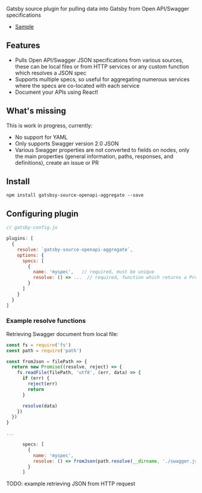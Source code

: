 Gatsby source plugin for pulling data into Gatsby from Open API/Swagger specifications

* [Sample](/sample)

## Features

- Pulls Open API/Swagger JSON specifications from various sources, these can be local files or from HTTP services or any custom function which resolves a JSON spec
- Supports multiple specs, so useful for aggregating numerous services where the specs are co-located with each service
- Document your APIs using React!

## What's missing

This is work in progress, currently:

- No support for YAML
- Only supports Swagger version 2.0 JSON
- Various Swagger properties are not converted to fields on nodes, only the main properties (general information, paths, responses, and definitions), create an issue or PR

## Install

`npm install gatsbsy-source-openapi-aggregate --save`

## Configuring plugin

```javascript
// gatsby-config.js

plugins: [
  {
    resolve: `gatsby-source-openapi-aggregate`,
    options: {
      specs: [
        {
          name: 'myspec',   // required, must be unique
          resolve: () => ...  // required, function which returns a Promise resolving Swagger JSON          
        }
      ]
    }
  }
]
```

### Example resolve functions

Retrieving Swagger document from local file:

```javascript
const fs = require('fs')
const path = require('path')

const fromJson = filePath => {
  return new Promise((resolve, reject) => {
    fs.readFile(filePath, 'utf8', (err, data) => {
      if (err) {
        reject(err)
        return
      }

      resolve(data)
    })
  })
}

...

      specs: [
        {
          name: 'myspec',
          resolve: () => fromJson(path.resolve(__dirname, './swagger.json'))
        }
      ]

```

TODO: example retrieving JSON from HTTP request

